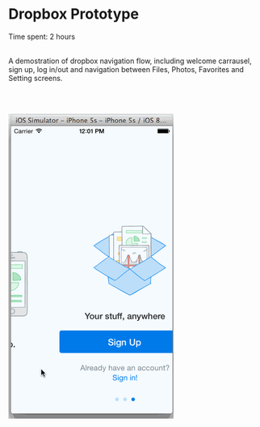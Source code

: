 # Dropbox Prototype

Time spent: 2 hours
</br></br>

A demostration of dropbox navigation flow, including welcome carrausel, sign up, log in/out and navigation between Files, Photos, Favorites and Setting screens.

</br></br>

![Video Walkthrough](gif_dropBox.gif)
